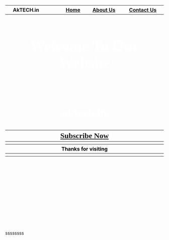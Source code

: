 <!DOCTYPE html>
<head>
   <title>Document</title>
</head>
<body background="C:\Users\Ayush\OneDrive\Documents\wbsss\01.jpg.jpg">

<table border="0" width="100%" height="700px">
<!----Row1---->
<tr>
<th>AkTECH.in</th>
<th></th>
<th></th>
<th><a href="#">Home</a></th>
<th><a href="#">About Us</a></th>
<th><a href="#">Contact Us</a></th>
</tr>

<!----Row2---->
<tr>
<th colspan="6">
<font color="white" face="Trebuchet MS" size="5">
<h1> Welcome To Our Website</h1><br>
<h2> aktech.in </h2>

</th>
</tr>

<!----Row3---->
<tr>
<th colspan="6">
<font size="5" color="orange" face="Franklin Gothic"><a href="https://youtube.com/@FunGamerz523?si=klqNfDBG3xmQ_U8x">Subscribe Now</a></font>

</th>
</tr>

<!----Row4---->
<tr>
<th></th>
<th></th>
<th></th>
<th></th>
<th></th>
<th></th>
</tr>

<!----Row5---->
<tr>
<th colspan="6">
<font color="black"> Thanks for visiting</font>
</th>

</tr>

<!----Row6---->
<tr>
<th></th>
<th></th>
<th></th>
<th></th>
<th></th>
<th></th>
</tr>
</table>




</body>
</html>ssssssss
